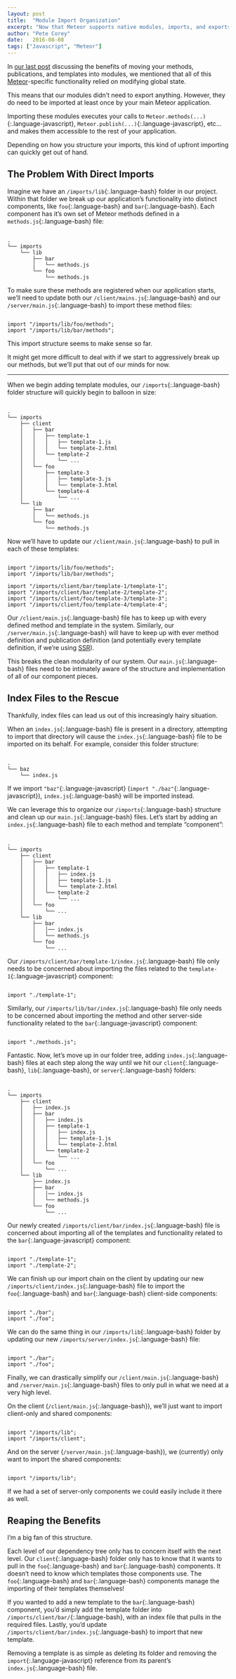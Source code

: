 ```yaml
---
layout: post
title:  "Module Import Organization"
excerpt: "Now that Meteor supports native modules, imports, and exports... Where do we put everything?"
author: "Pete Corey"
date:   2016-08-08
tags: ["Javascript", "Meteor"]
---
```


In [our last post](/blog/2016/08/01/method-imports-and-exports/) discussing the benefits of moving your methods, publications, and templates into modules, we mentioned that all of this [Meteor](https://www.meteor.com/)-specific functionality relied on modifying global state.

This means that our modules didn’t need to export anything. However, they do need to be imported at least once by your main Meteor application.

Importing these modules executes your calls to `Meteor.methods(...)`{:.language-javascript}, `Meteor.publish(...)`{:.language-javascript}, etc… and makes them accessible to the rest of your application.

Depending on how you structure your imports, this kind of upfront importing can quickly get out of hand.

## The Problem With Direct Imports

Imagine we have an `/imports/lib`{:.language-bash} folder in our project. Within that folder we break up our application’s functionality into distinct components, like `foo`{:.language-bash} and `bar`{:.language-bash}. Each component has it’s own set of Meteor methods defined in a `methods.js`{:.language-bash} file:

<pre class='language-bash'><code class='language-bash'>
.
└── imports
    └── lib
        ├── bar
        │   └── methods.js
        └── foo
            └── methods.js
</code></pre>

To make sure these methods are registered when our application starts, we’ll need to update both our `/client/mains.js`{:.language-bash} and our `/server/main.js`{:.language-bash} to import these method files:

<pre class='language-javascript'><code class='language-javascript'>
import "/imports/lib/foo/methods";
import "/imports/lib/bar/methods";
</code></pre>

This import structure seems to make sense so far.

It might get more difficult to deal with if we start to aggressively break up our methods, but we’ll put that out of our minds for now.

---- 

When we begin adding template modules, our `/imports`{:.language-bash} folder structure will quickly begin to balloon in size:

<pre class='language-bash'><code class='language-bash'>
.
└── imports
    ├── client
    │   ├── bar
    │   │   ├── template-1
    │   │   │   ├── template-1.js
    │   │   │   └── template-2.html
    │   │   └── template-2
    │   │       └── ...
    │   └── foo
    │       ├── template-3
    │       │   ├── template-3.js
    │       │   └── template-3.html
    │       └── template-4
    │           └── ...
    └── lib
        ├── bar
        │   └── methods.js
        └── foo
            └── methods.js
</code></pre>

Now we’ll have to update our `/client/main.js`{:.language-bash} to pull in each of these templates:

<pre class='language-javascript'><code class='language-javascript'>
import "/imports/lib/foo/methods";
import "/imports/lib/bar/methods";

import "/imports/client/bar/template-1/template-1";
import "/imports/client/bar/template-2/template-2";
import "/imports/client/foo/template-3/template-3";
import "/imports/client/foo/template-4/template-4";
</code></pre>

Our `/client/main.js`{:.language-bash} file has to keep up with every defined method and template in the system. Similarly, our `/server/main.js`{:.language-bash} will have to keep up with ever method definition and publication definition (and potentially every template definition, if we’re using [SSR](https://meteorhacks.com/server-side-rendering/)).

This breaks the clean modularity of our system. Our `main.js`{:.language-bash} files need to be intimately aware of the structure and implementation of all of our component pieces.

## Index Files to the Rescue

Thankfully, index files can lead us out of this increasingly hairy situation.

When an `index.js`{:.language-bash} file is present in a directory, attempting to import that directory will cause the `index.js`{:.language-bash} file to be imported on its behalf. For example, consider this folder structure:

<pre class='language-bash'><code class='language-bash'>
.
└── baz
    └── index.js
</code></pre>

If we import `"baz"`{:.language-javascript} (`import "./baz"`{:.language-javascript}), `index.js`{:.language-bash} will be imported instead.

We can leverage this to organize our `/imports`{:.language-bash} structure and clean up our `main.js`{:.language-bash} files. Let’s start by adding an `index.js`{:.language-bash} file to each method and template “component”:

<pre class='language-bash'><code class='language-bash'>
.
└── imports
    ├── client
    │   ├── bar
    │   │   ├── template-1
    │   │   │   ├── index.js
    │   │   │   ├── template-1.js
    │   │   │   └── template-2.html
    │   │   └── template-2
    │   │       └── ...
    │   └── foo
    │       └── ...
    └── lib
        ├── bar
        │   │── index.js
        │   └── methods.js
        └── foo
            └── ...
</code></pre>

Our `/imports/client/bar/template-1/index.js`{:.language-bash} file only needs to be concerned about importing the files related to the `template-1`{:.language-javascript} component:

<pre class='language-javascript'><code class='language-javascript'>
import "./template-1";
</code></pre>

Similarly, our `/imports/lib/bar/index.js`{:.language-bash} file only needs to be concerned about importing the method and other server-side functionality related to the `bar`{:.language-javascript} component:

<pre class='language-javascript'><code class='language-javascript'>
import "./methods.js";
</code></pre>

Fantastic. Now, let’s move up in our folder tree, adding `index.js`{:.language-bash} files at each step along the way until we hit our `client`{:.language-bash}, `lib`{:.language-bash}, or `server`{:.language-bash} folders:

<pre class='language-bash'><code class='language-bash'>
.
└── imports
    ├── client
    │   ├── index.js
    │   ├── bar
    │   │   ├── index.js
    │   │   ├── template-1
    │   │   │   ├── index.js
    │   │   │   ├── template-1.js
    │   │   │   └── template-2.html
    │   │   └── template-2
    │   │       └── ...
    │   └── foo
    │       └── ...
    └── lib
        ├── index.js
        ├── bar
        │   │── index.js
        │   └── methods.js
        └── foo
            └── ...
</code></pre>

Our newly created `/imports/client/bar/index.js`{:.language-bash} file is concerned about importing all of the templates and functionality related to the `bar`{:.language-javascript} component:

<pre class='language-javascript'><code class='language-javascript'>
import "./template-1";
import "./template-2";
</code></pre>

We can finish up our import chain on the client by updating our new `/imports/client/index.js`{:.language-bash} file to import the `foo`{:.language-bash} and `bar`{:.language-bash} client-side components:

<pre class='language-javascript'><code class='language-javascript'>
import "./bar";
import "./foo";
</code></pre>

We can do the same thing in our `/imports/lib`{:.language-bash} folder by updating our new `/imports/server/index.js`{:.language-bash} file:

<pre class='language-javascript'><code class='language-javascript'>
import "./bar";
import "./foo";
</code></pre>

Finally, we can drastically simplify our `/client/main.js`{:.language-bash} and `/server/main.js`{:.language-bash} files to only pull in what we need at a very high level.

On the client (`/client/main.js`{:.language-bash}), we’ll just want to import client-only and shared components:

<pre class='language-javascript'><code class='language-javascript'>
import "/imports/lib";
import "/imports/client";
</code></pre>

And on the server (`/server/main.js`{:.language-bash}), we (currently) only want to import the shared components:

<pre class='language-javascript'><code class='language-javascript'>
import "/imports/lib";
</code></pre>

If we had a set of server-only components we could easily include it there as well.

## Reaping the Benefits

I’m a big fan of this structure.

Each level of our dependency tree only has to concern itself with the next level. Our `client`{:.language-bash} folder only has to know that it wants to pull in the `foo`{:.language-bash} and `bar`{:.language-bash} components. It doesn’t need to know which templates those components use. The `foo`{:.language-bash} and `bar`{:.language-bash} components manage the importing of their templates themselves!

If you wanted to add a new template to the `bar`{:.language-bash} component, you’d simply add the template folder into `/imports/client/bar/`{:.language-bash}, with an index file that pulls in the required files. Lastly, you’d update `/imports/client/bar/index.js`{:.language-bash} to import that new template.

Removing a template is as simple as deleting its folder and removing the `import`{:.language-javascript} reference from its parent’s `index.js`{:.language-bash} file.
